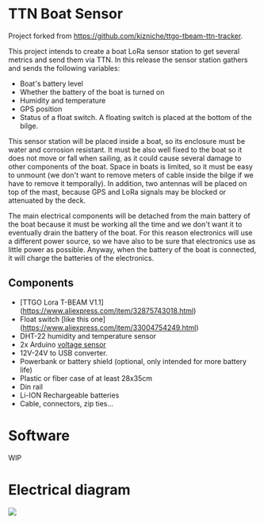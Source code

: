 # TTN Boat Sensor

Project forked from https://github.com/kizniche/ttgo-tbeam-ttn-tracker.

This project intends to create a boat LoRa sensor station to get several metrics and send them via TTN. In this release the sensor station gathers and sends the following variables:

* Boat's battery level
* Whether the battery of the boat is turned on
* Humidity and temperature
* GPS position
* Status of a float switch. A floating switch is placed at the bottom of the bilge.

This sensor station will be placed inside a boat, so its enclosure must be water and corrosion resistant. It must be also well fixed to the boat so it does not move or fall when sailing, as it could cause several damage to other components of the boat. Space in boats is limited, so it must be easy to unmount (we don't want to remove meters of cable inside the bilge if we have to remove it temporally). In addition, two antennas will be placed on top of the mast, because GPS and LoRa signals may be blocked or attenuated by the deck.

The main electrical components will be detached from the main battery of the boat because it must be working all the time and we don't want it to eventually drain the battery of the boat. For this reason electronics will use a different power source, so we have also to be sure that electronics use as little power as possible. Anyway, when the battery of the boat is connected, it will charge the batteries of the electronics.

## Components

* [TTGO Lora T-BEAM V1.1] (https://www.aliexpress.com/item/32875743018.html)
* Float switch [like this one] (https://www.aliexpress.com/item/33004754249.html)
* DHT-22 humidity and temperature sensor
* 2x Arduino [voltage sensor](https://www.aliexpress.com/item/1005002235375607.html)
* 12V-24V to USB converter.
* Powerbank or battery shield (optional, only intended for more battery life) 
* Plastic or fiber case of at least 28x35cm
* Din rail
* Li-ION Rechargeable batteries
* Cable, connectors, zip ties...

# Software

WIP

# Electrical diagram

![](img/home/joan/Baixades/block_diagram.jpg)

